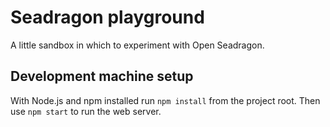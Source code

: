 # Seadragon playground

A little sandbox in which to experiment with Open Seadragon.

## Development machine setup

With Node.js and npm installed run `npm install` from the project root. Then use `npm start` to run the web server.


